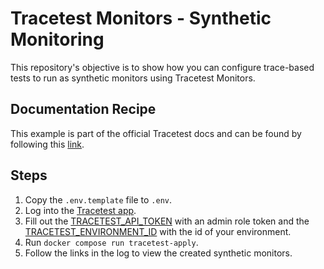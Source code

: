 # Tracetest Monitors - Synthetic Monitoring

This repository's objective is to show how you can configure trace-based tests to run as synthetic monitors using Tracetest Monitors.

## Documentation Recipe

This example is part of the official Tracetest docs and can be found by following this [link](https://docs.tracetest.io/examples-tutorials/recipes/synthetic-monitoring-trace-based-playwright-tests).

## Steps

1. Copy the `.env.template` file to `.env`.
2. Log into the [Tracetest app](https://app.tracetest.io/).
3. Fill out the [TRACETEST_API_TOKEN](https://docs.tracetest.io/concepts/environment-tokens) with an admin role token and the [TRACETEST_ENVIRONMENT_ID](https://docs.tracetest.io/concepts/environments) with the id of your environment.
4. Run `docker compose run tracetest-apply`.
5. Follow the links in the log to view the created synthetic monitors.
